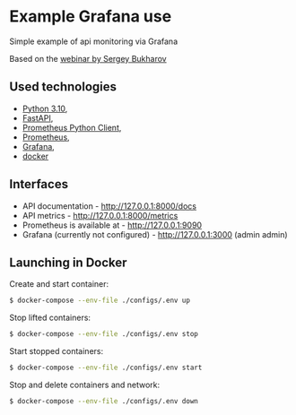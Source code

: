 # Example Grafana use
  
Simple example of api monitoring via Grafana

Based on the [webinar by Sergey Bukharov](https://www.youtube.com/watch?v=Q_fKb0nrfCg)
  
  
## Used technologies
  
* [Python 3.10](https://docs.python.org/3.10/),
* [FastAPI](https://fastapi.tiangolo.com/), 
* [Prometheus Python Client](https://prometheus.github.io/client_python/),
* [Prometheus](https://prometheus.io/), 
* [Grafana](https://grafana.com/), 
* [docker](https://docs.docker.com/)
  
  
## Interfaces

- API documentation - http://127.0.0.1:8000/docs
- API metrics - http://127.0.0.1:8000/metrics
- Prometheus is available at - http://127.0.0.1:9090  
- Grafana (currently not configured) - http://127.0.0.1:3000 (admin admin)   
  
  
## Launching in Docker

Create and start container:
```bash
$ docker-compose --env-file ./configs/.env up 
```
Stop lifted containers:
```bash
$ docker-compose --env-file ./configs/.env stop
```
Start stopped containers:
```bash
$ docker-compose --env-file ./configs/.env start
```
Stop and delete containers and network:
```bash
$ docker-compose --env-file ./configs/.env down
```